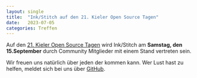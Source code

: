 ```yaml
---
layout: single
title:  "Ink/Stitch auf den 21. Kieler Open Source Tagen"
date:   2023-07-05
categories: Treffen
---
```

Auf den [21. Kieler Open Source Tagen](https://kielux.de/211) wird Ink/Stitch am **Samstag, den 15.September** durch Community Mitglieder mit einem Stand vertreten sein.

Wir freuen uns natürlich über jeden der kommen kann. Wer Lust hast zu helfen, meldet sich bei uns über [GitHub](https://github.com/inkstitch/inkstitch/issues/2397).

